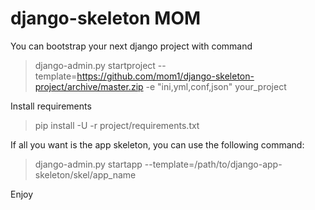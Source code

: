 # django-skeleton MOM

You can bootstrap your next django project with command

> django-admin.py startproject --template=https://github.com/mom1/django-skeleton-project/archive/master.zip -e "ini,yml,conf,json" your_project

Install requirements

> pip install -U -r project/requirements.txt

If all you want is the app skeleton, you can use the following command:

> django-admin.py startapp --template=/path/to/django-app-skeleton/skel/app_name


Enjoy

